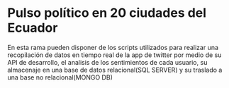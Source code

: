 # Pulso político en 20 ciudades del Ecuador
En esta rama pueden disponer de los scripts utilizados para realizar una recopilación de datos en tiempo real de la app de twitter por medio de su API de desarrollo, 
el analisis de los sentimientos de cada usuario, su almacenaje en una base de datos relacional(SQL SERVER) y su traslado a una base no relacional(MONGO DB)
